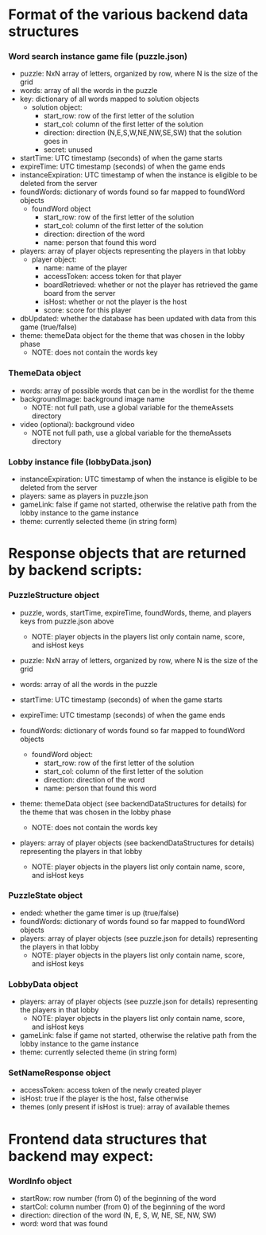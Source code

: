 # Format of the various backend data structures
### Word search instance game file (puzzle.json)
- puzzle: NxN array of letters, organized by row, where N is the size of the grid
- words: array of all the words in the puzzle
- key: dictionary of all words mapped to solution objects
    - solution object: 
        - start_row: row of the first letter of the solution
        - start_col: column of the first letter of the solution
        - direction: direction (N,E,S,W,NE,NW,SE,SW) that the solution goes in
        - secret: unused
- startTime: UTC timestamp (seconds) of when the game starts
- expireTime: UTC timestamp (seconds) of when the game ends
- instanceExpiration: UTC timestamp of when the instance is eligible to be deleted from the server
- foundWords: dictionary of words found so far mapped to foundWord objects
    - foundWord object
        - start_row: row of the first letter of the solution
        - start_col: column of the first letter of the solution
        - direction: direction of the word
        - name: person that found this word
- players: array of player objects representing the players in that lobby
    - player object:
        - name: name of the player
        - accessToken: access token for that player
        - boardRetrieved: whether or not the player has retrieved the game board from the server
        - isHost: whether or not the player is the host
        - score: score for this player
- dbUpdated: whether the database has been updated with data from this game (true/false)
- theme: themeData object for the theme that was chosen in the lobby phase
    - NOTE: does not contain the words key

### ThemeData object
- words: array of possible words that can be in the wordlist for the theme
- backgroundImage: background image name
    - NOTE: not full path, use a global variable for the themeAssets directory
- video (optional): background video
    - NOTE not full path, use a global variable for the themeAssets directory
### Lobby instance file (lobbyData.json)
- instanceExpiration: UTC timestamp of when the instance is eligible to be deleted from the server
- players: same as players in puzzle.json
- gameLink: false if game not started, otherwise the relative path from the lobby instance to the game instance
- theme: currently selected theme (in string form)

# Response objects that are returned by backend scripts:
### PuzzleStructure object
- puzzle, words, startTime, expireTime, foundWords, theme, and players keys from puzzle.json above
    - NOTE: player objects in the players list only contain name, score, and isHost keys

- puzzle: NxN array of letters, organized by row, where N is the size of the grid
- words: array of all the words in the puzzle
- startTime: UTC timestamp (seconds) of when the game starts
- expireTime: UTC timestamp (seconds) of when the game ends
- foundWords: dictionary of words found so far mapped to foundWord objects
    - foundWord object:
        - start_row: row of the first letter of the solution
        - start_col: column of the first letter of the solution
        - direction: direction of the word
        - name: person that found this word
- theme: themeData object (see backendDataStructures for details) for the theme that was chosen in the lobby phase
    - NOTE: does not contain the words key
- players: array of player objects (see backendDataStructures for details) representing the players in that lobby
    - NOTE: player objects in the players list only contain name, score, and isHost keys
### PuzzleState object
- ended: whether the game timer is up (true/false)
- foundWords: dictionary of words found so far mapped to foundWord objects
- players: array of player objects (see puzzle.json for details) representing the players in that lobby
    - NOTE: player objects in the players list only contain name, score, and isHost keys
### LobbyData object
- players: array of player objects (see puzzle.json for details) representing the players in that lobby
    - NOTE: player objects in the players list only contain name, score, and isHost keys
- gameLink: false if game not started, otherwise the relative path from the lobby instance to the game instance
- theme: currently selected theme (in string form)
### SetNameResponse object
- accessToken: access token of the newly created player
- isHost: true if the player is the host, false otherwise
- themes (only present if isHost is true): array of available themes
### 
# Frontend data structures that backend may expect:
### WordInfo object
- startRow: row number (from 0) of the beginning of the word
- startCol: column number (from 0) of the beginning of the word
- direction: direction of the word (N, E, S, W, NE, SE, NW, SW)
- word: word that was found
